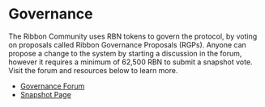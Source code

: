 # Governance

The Ribbon Community uses RBN tokens to govern the protocol, by voting on proposals called Ribbon Governance Proposals (RGPs). Anyone can propose a change to the system by starting a discussion in the forum, however it requires a minimum of 62,500 RBN to submit a snapshot vote. Visit the forum and resources below to learn more.

* [Governance Forum](https://gov.ribbon.finance/)
* [Snapshot Page](https://snapshot.org/#/rbn.eth)